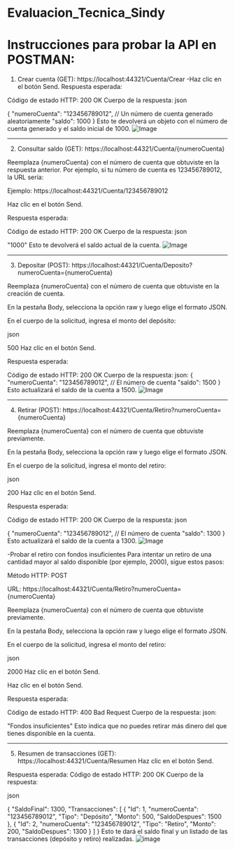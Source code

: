 # Evaluacion_Tecnica_Sindy

# Instrucciones para probar la API en POSTMAN:
1. Crear cuenta (GET): https://localhost:44321/Cuenta/Crear
-Haz clic en el botón Send.
Respuesta esperada:

Código de estado HTTP: 200 OK
Cuerpo de la respuesta:
json

{
  "numeroCuenta": "123456789012",  // Un número de cuenta generado aleatoriamente
  "saldo": 1000
}
Esto te devolverá un objeto con el número de cuenta generado y el saldo inicial de 1000.
![Image](https://github.com/user-attachments/assets/45c781de-0e3e-4559-9b56-3dceab9bc345)

----------------------------------------------------------------------------------------------
2. Consultar saldo (GET): https://localhost:44321/Cuenta/{numeroCuenta}

Reemplaza {numeroCuenta} con el número de cuenta que obtuviste en la respuesta anterior. Por ejemplo, si tu número de cuenta es 123456789012, la URL sería:

Ejemplo: https://localhost:44321/Cuenta/123456789012

Haz clic en el botón Send.

Respuesta esperada:

Código de estado HTTP: 200 OK
Cuerpo de la respuesta:
json

"1000"
Esto te devolverá el saldo actual de la cuenta.
![Image](https://github.com/user-attachments/assets/6b85f0fd-a305-4f87-bfd6-7bacdd40ba86)

----------------------------------------------------------------------------------------------
3. Depositar (POST): https://localhost:44321/Cuenta/Deposito?numeroCuenta={numeroCuenta}

Reemplaza {numeroCuenta} con el número de cuenta que obtuviste en la creación de cuenta.

En la pestaña Body, selecciona la opción raw y luego elige el formato JSON.

En el cuerpo de la solicitud, ingresa el monto del depósito:

json

500
Haz clic en el botón Send.

Respuesta esperada:

Código de estado HTTP: 200 OK
Cuerpo de la respuesta:
json: 
{
  "numeroCuenta": "123456789012",  // El número de cuenta
  "saldo": 1500
}
Esto actualizará el saldo de la cuenta a 1500.
![Image](https://github.com/user-attachments/assets/429f763f-5a99-480f-ad09-56fc8afcbc1d)

----------------------------------------------------------------------------------------------
4. Retirar (POST): https://localhost:44321/Cuenta/Retiro?numeroCuenta={numeroCuenta}

Reemplaza {numeroCuenta} con el número de cuenta que obtuviste previamente.

En la pestaña Body, selecciona la opción raw y luego elige el formato JSON.

En el cuerpo de la solicitud, ingresa el monto del retiro:

json

200
Haz clic en el botón Send.

Respuesta esperada:

Código de estado HTTP: 200 OK
Cuerpo de la respuesta:
json

{
  "numeroCuenta": "123456789012",  // El número de cuenta
  "saldo": 1300
}
Esto actualizará el saldo de la cuenta a 1300.
![Image](https://github.com/user-attachments/assets/12726ca0-2054-4c58-9783-bc0acc33b093)

-Probar el retiro con fondos insuficientes
Para intentar un retiro de una cantidad mayor al saldo disponible (por ejemplo, 2000), sigue estos pasos:

Método HTTP: POST

URL: https://localhost:44321/Cuenta/Retiro?numeroCuenta={numeroCuenta}

Reemplaza {numeroCuenta} con el número de cuenta que obtuviste previamente.

En la pestaña Body, selecciona la opción raw y luego elige el formato JSON.

En el cuerpo de la solicitud, ingresa el monto del retiro:

json

2000
Haz clic en el botón Send.

Haz clic en el botón Send.

Respuesta esperada:

Código de estado HTTP: 400 Bad Request
Cuerpo de la respuesta:
json: 

"Fondos insuficientes"
Esto indica que no puedes retirar más dinero del que tienes disponible en la cuenta.


----------------------------------------------------------------------------------------------
5. Resumen de transacciones (GET): https://localhost:44321/Cuenta/Resumen
Haz clic en el botón Send.

Respuesta esperada:
Código de estado HTTP: 200 OK
Cuerpo de la respuesta:

json

{
  "SaldoFinal": 1300,
  "Transacciones": [
    {
      "Id": 1,
      "numeroCuenta": "123456789012",
      "Tipo": "Depósito",
      "Monto": 500,
      "SaldoDespues": 1500
    },
    {
      "Id": 2,
      "numeroCuenta": "123456789012",
      "Tipo": "Retiro",
      "Monto": 200,
      "SaldoDespues": 1300
    }
  ]
}
Esto te dará el saldo final y un listado de las transacciones (depósito y retiro) realizadas.
![image](https://github.com/user-attachments/assets/aced3009-07b6-43d0-b8c7-2cc407a85163)



